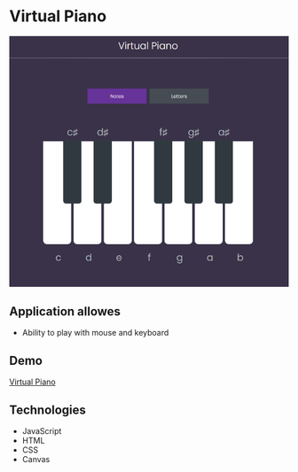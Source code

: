 # Virtual Piano

![screenshot](https://github.com/Shushoq/virtual-piano/blob/main/virtualpiano.png)

## Application allowes

- Ability to play with mouse and keyboard

## Demo

[Virtual Piano](https://shushoq.github.io/virtual-piano/)

## Technologies

- JavaScript
- HTML
- СSS
- Canvas
